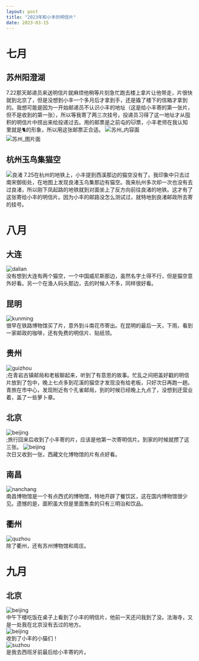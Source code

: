 ```yaml
---
layout: post
title: "2023年和小丰的明信片"
date: 2023-03-15
---  
```

# 七月
## **苏州阳澄湖**
7.22那天邮递员来送明信片就麻烦他稍等片刻急忙跑去楼上拿片让他带走，片很快就到北京了，但是没想到小丰一个多月后才拿到手，还是撬了楼下的信箱才拿到的。我想可能是因为一开始邮递员不认识小丰的地址（这是给小丰寄的第一张片，但不是收到的第一张），所以等我寄了两三次挂号，投递员习得了这一地址才从囤积的明信片中捞出来给投递过去。用的邮票是之前屯的🐱票，小丰老师在我认知里就是🐈的形象，所以用这张邮票正合适。
![苏州_内容面](https://github.com/rivers-wqj/Postcards/blob/main/lfk/LFK20230722_SZ.3umykau3nbwg.jpg?raw=true)  
![苏州_图片面](https://github.com/rivers-wqj/Postcards/blob/main/lfk/LFK20230722_SZ.54kgs3tnicjk.jpg?raw=true)

## **杭州玉鸟集猫空**
![良渚](https://github.com/rivers-wqj/Postcards/blob/main/lfk/LFK20230725_HZ.1z5upneowxuo.jpg?raw=true)</figure>
7.25在杭州的地铁上，小丰提到西溪那边的猫空没有了。我印象中只去过南宋御街处，在地图上发现良渚玉鸟集那边有猫空。我来杭州多次却一次也没有去过良渚，所以刚下凤起路的地铁就到对面坐上了反方向前往良渚的地铁。这才有了这张寄给小丰的明信片。因为小丰的邮路没怎么测试过，就特地到良渚邮政所去寄的挂号。

# 八月
## **大连**
![dalian](https://github.com/rivers-wqj/Postcards/blob/main/lfk/LFK20230815Dalian.jpg?raw=true)  
没有想到大连有两个猫空，一个中国威尼斯那边，虽然名字土得不行，但是猫空意外好看。另一个在渔人码头那边，去的时候人不多，同样很好看。
## **昆明**
![kunming](https://github.com/rivers-wqj/Postcards/blob/main/lfk/LFK202308Kunming.jpeg?raw=true)  
&#10;很早在铁路博物馆买了片，意外到斗南花市寄出。在昆明的最后一天，下雨，看到一家邮政的咖啡，还有免费的明信片、贴纸领。
## **贵州**
![guizhou](https://github.com/rivers-wqj/Postcards/blob/main/lfk/LFK202308Guizhou.jpeg?raw=true)  
;在青岩古镇邮局和老板聊起来，听到了有意思的故事。忙乱之间把盖好戳的明信片放到了包中，晚上七点多到花溪的猫空才发现没有给老板，只好次日再跑一趟。青旅在市中心，发现附近有个孔雀邮局，到的时候已经晚上九点了，没想到还营业着，盖了一些萝卜章。
## **北京**
![beijing](https://github.com/rivers-wqj/Postcards/blob/main/lfk/LFK202308Beijing.o9ho5dposo0.png?raw=true)  
;旅行回来后收到了小丰寄的片，应该是他第一次寄明信片。到家的时候就攒了这三张。
![beijing](https://github.com/rivers-wqj/Postcards/blob/main/lfk/LFK20230829BJ.4slop7sogs80.png?raw=true)  
次日又收到一张，西藏文化博物馆的片有点好看。
## **南昌**
![nanchang](https://github.com/rivers-wqj/Postcards/blob/main/lfk/LFK20230830NC.3q8fl9m189k0.png?raw=true)  
南昌博物馆是一个有点西式的博物馆，特地开辟了餐饮区，这在国内博物馆很少见。遗憾的是，面积虽大但是里面售卖的只有三明治和饮品。
## **衢州**
![quzhou](https://github.com/rivers-wqj/Postcards/blob/main/lfk/LFK20230830QZ.2j2v8ytrlag0.png?raw=true)  
除了衢州，还有苏州博物馆和周庄。

# 九月
## **北京**
![beijing](https://github.com/rivers-wqj/Postcards/blob/main/lfk/LFK20230903BJ.5djtl8c7mx80.png?raw=true)  
中午下楼吃饭在桌子上看到了小丰的明信片，他前一天还问我到了没。法海寺，又是一处我在北京没有去过的地方。  
![beijing](https://github.com/rivers-wqj/Postcards/blob/main/lfk/LFK202309BJ.zw27jiohvxc.png?raw=true)  
收到了小丰的小猫们！  
![suzhou](https://github.com/rivers-wqj/Postcards/blob/main/lfk/LFK20230927SZ.4tw5svliy0w0.jpg?raw=true)  
是我去西班牙前最后给小丰寄的片。




  

